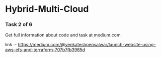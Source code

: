 # Hybrid-Multi-Cloud

### Task 2 of 6 

Get full information about code and task at medium.com

link :- https://medium.com/@venkateshpensalwar/launch-website-using-aws-efs-and-terraform-707b7fb3965d
